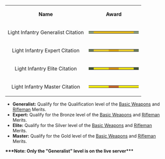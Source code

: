 <table>
<tbody>
<tr class="odd">
<td style="text-align: center;"><p><b>Name</b></p></td>
<td style="text-align: center;"><p><b>Award</b></p></td>
</tr>
<tr class="even">
<td style="text-align: center;"><p>Light Infantry Generalist Citation</p></td>
<td style="text-align: center;"><table class="bigmerit">
<tr>
<td bgcolor="#8DA17E">
</td>
<td bgcolor="#E3BA1C">
</td>
<td bgcolor="#E3BA1C">
</td>
<td bgcolor="#E3BA1C">
</td>
<td bgcolor="#E3BA1C">
</td>
<td bgcolor="#E3BA1C">
</td>
<td bgcolor="#E3BA1C">
</td>
<td bgcolor="#E3BA1C">
</td>
<td bgcolor="#E3BA1C">
</td>
<td bgcolor="#8DA17E">
</td>
</tr>
</table></td>
</tr>
<tr class="odd">
<td style="text-align: center;"><p>Light Infantry Expert Citation</p></td>
<td style="text-align: center;"><table class="bigmerit">
<tr>
<td bgcolor="#6c7d5a">
</td>
<td bgcolor="#e9cc2e">
</td>
<td bgcolor="#e9cc2e">
</td>
<td bgcolor="#e9cc2e">
</td>
<td bgcolor="#d7a209">
</td>
<td bgcolor="#d7a209">
</td>
<td bgcolor="#e9cc2e">
</td>
<td bgcolor="#e9cc2e">
</td>
<td bgcolor="#e9cc2e">
</td>
<td bgcolor="#6c7d5a">
</td>
</tr>
</table></td>
</tr>
<tr class="even">
<td style="text-align: center;"><p>Light Infantry Elite Citation</p></td>
<td style="text-align: center;"><table class="bigmerit">
<tr>
<td bgcolor="#445736">
</td>
<td bgcolor="#eddf04">
</td>
<td bgcolor="#eddf04">
</td>
<td bgcolor="#eddf04">
</td>
<td bgcolor="#d19104">
</td>
<td bgcolor="#d19104">
</td>
<td bgcolor="#eddf04">
</td>
<td bgcolor="#eddf04">
</td>
<td bgcolor="#eddf04">
</td>
<td bgcolor="#445736">
</td>
</tr>
</table></td>
</tr>
<tr class="odd">
<td style="text-align: center;"><p>Light Infantry Master Citation</p></td>
<td style="text-align: center;"><table class="bigmerit">
<tr>
<td bgcolor="#fded0e">
</td>
<td bgcolor="#fded0e">
</td>
<td bgcolor="#fded0e">
</td>
<td bgcolor="#fded0e">
</td>
<td bgcolor="#c6692a">
</td>
<td bgcolor="#c6692a">
</td>
<td bgcolor="#fded0e">
</td>
<td bgcolor="#fded0e">
</td>
<td bgcolor="#fded0e">
</td>
<td bgcolor="#fded0e">
</td>
</tr>
</table></td>
</tr>
</tbody>
</table>

- **Generalist:** Qualify for the Qualification level of the
  [Basic Weapons](<Standard_Assault_(Merit).md>) and
  [Rifleman](<Medium_Assault_(Merit).md>) Merits.
- **Expert:** Qualify for the Bronze level of the
  [Basic Weapons](<Standard_Assault_(Merit).md>) and
  [Rifleman](<Medium_Assault_(Merit).md>) Merits.
- **Elite:** Qualify for the Silver level of the
  [Basic Weapons](<Standard_Assault_(Merit).md>) and
  [Rifleman](<Medium_Assault_(Merit).md>) Merits.
- **Master:** Qualify for the Gold level of the
  [Basic Weapons](<Standard_Assault_(Merit).md>) and
  [Rifleman](<Medium_Assault_(Merit).md>) Merits.

**\*\*\*Note: Only the "Generalist" level is on the live server\*\*\***
